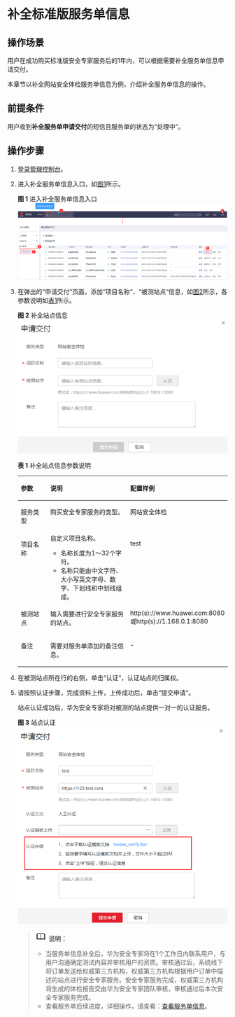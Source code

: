 # 补全标准版服务单信息<a name="ses_01_0049"></a>

## 操作场景<a name="section2425549414337"></a>

用户在成功购买标准版安全专家服务后的1年内，可以根据需要补全服务单信息申请交付。

本章节以补全网站安全体检服务单信息为例，介绍补全服务单信息的操作。

## 前提条件<a name="section2256777914731"></a>

用户收到**补全服务单申请交付**的短信且服务单的状态为“处理中“。

## 操作步骤<a name="section675742633212"></a>

1.  [登录管理控制台](https://console.huaweicloud.com)。
2.  进入补全服务单信息入口，如[图1](#fig17532142516127)所示。

    **图 1**  进入补全服务单信息入口<a name="fig17532142516127"></a>  
    ![](figures/进入补全服务单信息入口.png "进入补全服务单信息入口")

3.  在弹出的“申请交付“页面，添加“项目名称“、“被测站点“信息，如[图2](#fig667810411844)所示，各参数说明如[表1](#table15289430182714)所示。

    **图 2**  补全站点信息<a name="fig667810411844"></a>  
    ![](figures/补全站点信息.png "补全站点信息")

    **表 1**  补全站点信息参数说明

    <a name="table15289430182714"></a>
    <table><thead align="left"><tr id="row1029223020277"><th class="cellrowborder" valign="top" width="19.470000000000002%" id="mcps1.2.4.1.1"><p id="p3294630102711"><a name="p3294630102711"></a><a name="p3294630102711"></a>参数</p>
    </th>
    <th class="cellrowborder" valign="top" width="54.11%" id="mcps1.2.4.1.2"><p id="p429673012711"><a name="p429673012711"></a><a name="p429673012711"></a>说明</p>
    </th>
    <th class="cellrowborder" valign="top" width="26.419999999999998%" id="mcps1.2.4.1.3"><p id="p0297173012275"><a name="p0297173012275"></a><a name="p0297173012275"></a>配置样例</p>
    </th>
    </tr>
    </thead>
    <tbody><tr id="row18614125415518"><td class="cellrowborder" valign="top" width="19.470000000000002%" headers="mcps1.2.4.1.1 "><p id="p461512541859"><a name="p461512541859"></a><a name="p461512541859"></a>服务类型</p>
    </td>
    <td class="cellrowborder" valign="top" width="54.11%" headers="mcps1.2.4.1.2 "><p id="p361555419513"><a name="p361555419513"></a><a name="p361555419513"></a>购买安全专家服务的类型。</p>
    </td>
    <td class="cellrowborder" valign="top" width="26.419999999999998%" headers="mcps1.2.4.1.3 "><p id="p86156541052"><a name="p86156541052"></a><a name="p86156541052"></a>网站安全体检</p>
    </td>
    </tr>
    <tr id="row17299133052716"><td class="cellrowborder" valign="top" width="19.470000000000002%" headers="mcps1.2.4.1.1 "><p id="p9301163072719"><a name="p9301163072719"></a><a name="p9301163072719"></a>项目名称</p>
    </td>
    <td class="cellrowborder" valign="top" width="54.11%" headers="mcps1.2.4.1.2 "><div class="p" id="p1930214305271"><a name="p1930214305271"></a><a name="p1930214305271"></a>自定义项目名称。<a name="ul1130319300275"></a><a name="ul1130319300275"></a><ul id="ul1130319300275"><li>名称长度为1～32个字符。</li><li>名称只能由中文字符、大小写英文字母、数字、下划线和中划线组成。</li></ul>
    </div>
    </td>
    <td class="cellrowborder" valign="top" width="26.419999999999998%" headers="mcps1.2.4.1.3 "><p id="p1230603022712"><a name="p1230603022712"></a><a name="p1230603022712"></a>test</p>
    </td>
    </tr>
    <tr id="row183116304273"><td class="cellrowborder" valign="top" width="19.470000000000002%" headers="mcps1.2.4.1.1 "><p id="p13415519532"><a name="p13415519532"></a><a name="p13415519532"></a>被测站点</p>
    </td>
    <td class="cellrowborder" valign="top" width="54.11%" headers="mcps1.2.4.1.2 "><p id="p12315830102716"><a name="p12315830102716"></a><a name="p12315830102716"></a>输入需要进行安全专家服务的站点。</p>
    </td>
    <td class="cellrowborder" valign="top" width="26.419999999999998%" headers="mcps1.2.4.1.3 "><p id="p331663042720"><a name="p331663042720"></a><a name="p331663042720"></a>http(s)://www.huawei.com:8080或http(s)://1.168.0.1:8080</p>
    </td>
    </tr>
    <tr id="row1131611303279"><td class="cellrowborder" valign="top" width="19.470000000000002%" headers="mcps1.2.4.1.1 "><p id="p331715302276"><a name="p331715302276"></a><a name="p331715302276"></a>备注</p>
    </td>
    <td class="cellrowborder" valign="top" width="54.11%" headers="mcps1.2.4.1.2 "><p id="p15318193022711"><a name="p15318193022711"></a><a name="p15318193022711"></a>需要对服务单添加的备注信息。</p>
    </td>
    <td class="cellrowborder" valign="top" width="26.419999999999998%" headers="mcps1.2.4.1.3 "><p id="p193181930142718"><a name="p193181930142718"></a><a name="p193181930142718"></a>-</p>
    </td>
    </tr>
    </tbody>
    </table>

4.  在被测站点所在行的右侧，单击“认证“，认证站点的归属权。
5.  请按照认证步骤，完成资料上传，上传成功后，单击“提交申请“。

    站点认证成功后，华为安全专家将对被测的站点提供一对一的认证服务。

    **图 3**  站点认证<a name="fig3421103041118"></a>  
    ![](figures/站点认证.png "站点认证")

    >![](public_sys-resources/icon-note.gif) **说明：**   
    >-   当服务单信息补全后，华为安全专家将在1个工作日内联系用户，与用户沟通确定测试内容并审核用户的资质。审核通过后，系统线下将订单发送给权威第三方机构，权威第三方机构根据用户订单中描述的站点进行安全专家服务。安全专家服务完成，权威第三方机构将生成的体检报告交由华为安全专家团队审核，审核通过后本次安全专家服务完成。  
    >-   查看服务单后续进度，详细操作，请查看：[查看服务单信息](https://support.huaweicloud.com/usermanual-ses/ses_01_0021.html)。  


